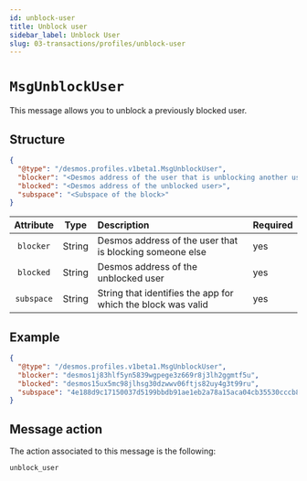 ```yaml
---
id: unblock-user
title: Unblock user
sidebar_label: Unblock User
slug: 03-transactions/profiles/unblock-user
---
```


# `MsgUnblockUser`
This message allows you to unblock a previously blocked user.

## Structure
```json
{
  "@type": "/desmos.profiles.v1beta1.MsgUnblockUser",
  "blocker": "<Desmos address of the user that is unblocking another user>",
  "blocked": "<Desmos address of the unblocked user>",
  "subspace": "<Subspace of the block>"
}   
```

| Attribute | Type | Description | Required |
| :-------: | :----: | :-------- | :------- |
| `blocker`  | String | Desmos address of the user that is blocking someone else | yes |
| `blocked`| String | Desmos address of the unblocked user | yes |
| `subspace` | String | String that identifies the app for which the block was valid | yes |

## Example

````json
{
  "@type": "/desmos.profiles.v1beta1.MsgUnblockUser",
  "blocker": "desmos1j83hlf5yn5839wgpege3z669r8j3lh2ggmtf5u",
  "blocked": "desmos15ux5mc98jlhsg30dzwwv06ftjs82uy4g3t99ru",
  "subspace": "4e188d9c17150037d5199bbdb91ae1eb2a78a15aca04cb35530cccb81494b36e"
}   
````

## Message action
The action associated to this message is the following: 

```
unblock_user
```
